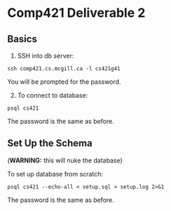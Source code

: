 # Comp421 Deliverable 2
## Basics
1. SSH into db server:
```
ssh comp421.cs.mcgill.ca -l cs421g41
```
You will be prompted for the password.

2. To connect to database:
```
psql cs421
```
The password is the same as before.

## Set Up the Schema
(**WARNING:** this will nuke the database)

To set up database from scratch:
```
psql cs421 --echo-all < setup.sql > setup.log 2>&1
```
The password is the same as before.
